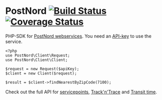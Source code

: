 PostNord [![Build Status](https://travis-ci.org/lsolesen/postnord-php-sdk.svg?branch=master)](https://travis-ci.org/lsolesen/postnord-php-sdk) [![Coverage Status](https://coveralls.io/repos/lsolesen/postnord-php-sdk/badge.svg)](https://coveralls.io/r/lsolesen/postnord-php-sdk)
==

PHP-SDK for [PostNord webservices](http://www.postdanmark.dk/da/erhverv/faa-raadgivning/e-handel/webservices/Sider/webservices.aspx). You need an [API-key](http://www.postdanmark.dk/da/erhverv/faa-raadgivning/e-handel/webservices/login/Sider/api-og-widgets.aspx) to use the service.

```php5
<?php
use PostNord\Client\Request;
use PostNord\Client\Client;

$request = new Request($apiKey);
$client = new Client($request);

$result = $client->findNearestByZipCode(7100);
```

Check out the full API for [servicepoints](http://logistics.postennorden.com/wsp/docs/servicepoints/index.html), [Track'n'Trace](http://logistics.postennorden.com/wsp/rest-services/ntt-service-rest/api/shipment/menu.html) and [Transit time](http://logistics.postennorden.com/wsp/rest-services/notis-rest/api/transitTimeInfo/menu.html).
